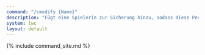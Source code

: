 ```yaml
---
command: "/cmodify {Name}"
description: "Fügt eine Spielerin zur Sicherung hinzu, sodass diese Person z.B. die gesicherte Kiste ebenfalls nutzen kann."
system: lwc
layout: default
---
```

{% include command_site.md %}
